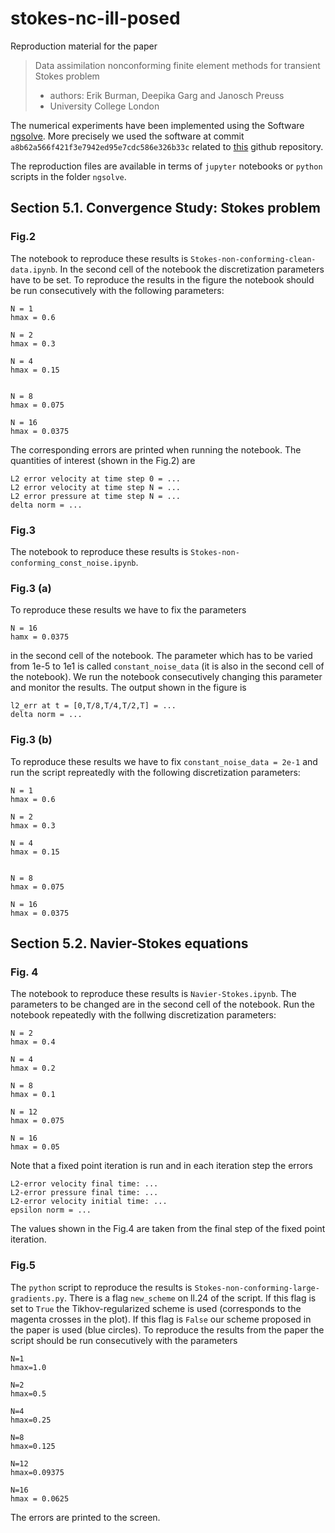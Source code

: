 # stokes-nc-ill-posed
Reproduction material for the paper 
> Data assimilation nonconforming finite element methods for transient Stokes problem 
>
> * authors: Erik Burman, Deepika Garg and Janosch Preuss
> * University College London

The numerical experiments have been implemented using the Software [ngsolve](https://ngsolve.org/). 
More precisely we used the software at commit `a8b62a566f421f3e7942ed95e7cdc586e326b33c` related to [this](https://github.com/NGSolve/ngsolve) github repository.

The reproduction files are available in terms of `jupyter` notebooks or `python` scripts in the folder `ngsolve`. 

## Section 5.1. Convergence Study: Stokes problem

### Fig.2 
The notebook to reproduce these results is `Stokes-non-conforming-clean-data.ipynb`. 
In the second cell of the notebook the discretization parameters have to be set. 
To reproduce the results in the figure the notebook should be run consecutively with the following parameters: 

```
N = 1
hmax = 0.6 

N = 2
hmax = 0.3

N = 4
hmax = 0.15


N = 8
hmax = 0.075

N = 16
hmax = 0.0375
``` 
The corresponding errors are printed when running the notebook. The quantities of interest (shown in the Fig.2) are 

```
L2 error velocity at time step 0 = ...
L2 error velocity at time step N = ... 
L2 error pressure at time step N = ...
delta norm = ...
```

### Fig.3
The notebook to reproduce these results is `Stokes-non-conforming_const_noise.ipynb`. 

### Fig.3 (a) 
To reproduce these results we have to fix the parameters 
```
N = 16 
hamx = 0.0375
```
in the second cell of the notebook. The parameter which has to be varied from 1e-5 to 1e1 is called `constant_noise_data` (it is also in the second cell of the notebook). We run the notebook consecutively changing this parameter and monitor the results. The output shown in the figure is 

```
l2_err at t = [0,T/8,T/4,T/2,T] = ...
delta norm = ...
```
### Fig.3 (b)
To reproduce these results we have to fix `constant_noise_data = 2e-1` and run the script repreatedly with the following discretization parameters:

```
N = 1
hmax = 0.6 

N = 2
hmax = 0.3

N = 4
hmax = 0.15


N = 8
hmax = 0.075

N = 16
hmax = 0.0375
``` 

## Section 5.2. Navier-Stokes equations

### Fig. 4
The notebook to reproduce these results is `Navier-Stokes.ipynb`. The parameters to be changed are in the second cell of the notebook. Run the notebook repeatedly with the follwing discretization parameters:

```
N = 2
hmax = 0.4

N = 4
hmax = 0.2

N = 8 
hmax = 0.1

N = 12 
hmax = 0.075

N = 16
hmax = 0.05

```
Note that a fixed point iteration is run and in each iteration step the errors 

```
L2-error velocity final time: ...
L2-error pressure final time: ...
L2-error velocity initial time: ...
epsilon norm = ...
``` 

The values shown in the Fig.4 are taken from the final step of the fixed point iteration. 

### Fig.5
The `python` script to reproduce the results is `Stokes-non-conforming-large-gradients.py`. 
There is a flag `new_scheme` on ll.24 of the script. If this flag is set to `True` the 
Tikhov-regularized scheme is used (corresponds to the magenta crosses in the plot). 
If this flag is `False` our scheme proposed in the paper is used (blue circles). 
To reproduce the results from the paper the script should be run consecutively with 
the parameters 

```
N=1 
hmax=1.0

N=2 
hmax=0.5

N=4
hmax=0.25

N=8 
hmax=0.125

N=12 
hmax=0.09375

N=16 
hmax = 0.0625
```

The errors are printed to the screen. 
